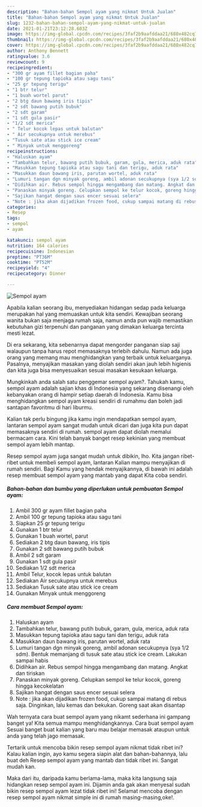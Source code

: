 ```yaml
---
description: "Bahan-bahan Sempol ayam yang nikmat Untuk Jualan"
title: "Bahan-bahan Sempol ayam yang nikmat Untuk Jualan"
slug: 1232-bahan-bahan-sempol-ayam-yang-nikmat-untuk-jualan
date: 2021-01-21T23:12:28.603Z
image: https://img-global.cpcdn.com/recipes/3faf2b9aafddaa21/680x482cq70/sempol-ayam-foto-resep-utama.jpg
thumbnail: https://img-global.cpcdn.com/recipes/3faf2b9aafddaa21/680x482cq70/sempol-ayam-foto-resep-utama.jpg
cover: https://img-global.cpcdn.com/recipes/3faf2b9aafddaa21/680x482cq70/sempol-ayam-foto-resep-utama.jpg
author: Anthony Bennett
ratingvalue: 3.6
reviewcount: 9
recipeingredient:
- "300 gr ayam fillet bagian paha"
- "100 gr tepung tapioka atau sagu tani"
- "25 gr tepung terigu"
- "1 btr telur"
- "1 buah wortel parut"
- "2 btg daun bawang iris tipis"
- "2 sdt bawang putih bubuk"
- "2 sdt garam"
- "1 sdt gula pasir"
- "1/2 sdt merica"
- " Telur kocok lepas untuk balutan"
- " Air secukupnya untuk merebus"
- "Tusuk sate atau stick ice cream"
- " Minyak untuk menggoreng"
recipeinstructions:
- "Haluskan ayam"
- "Tambahkan telur, bawang putih bubuk, garam, gula, merica, aduk rata"
- "Masukkan tepung tapioka atau sagu tani dan terigu, aduk rata"
- "Masukkan daun bawang iris, parutan wortel, aduk rata"
- "Lumuri tangan dgn minyak goreng, ambil adonan secukupnya (sya 1/2 sdm). Bentuk memanjang di tusuk sate atau stick ice cream. Lakukan sampai habis"
- "Didihkan air. Rebus sempol hingga mengambang dan matang. Angkat dan tiriskan"
- "Panaskan minyak goreng. Celupkan sempol ke telur kocok, goreng hingga kecokelatan"
- "Sajikan hangat dengan saus encer sesuai selera"
- "Note : jika akan dijadikan frozen food, cukup sampai matang di rebus saja. Dinginkan, lalu kemas dan bekukan. Goreng saat akan disantap"
categories:
- Resep
tags:
- sempol
- ayam

katakunci: sempol ayam 
nutrition: 164 calories
recipecuisine: Indonesian
preptime: "PT36M"
cooktime: "PT52M"
recipeyield: "4"
recipecategory: Dinner

---
```



![Sempol ayam](https://img-global.cpcdn.com/recipes/3faf2b9aafddaa21/680x482cq70/sempol-ayam-foto-resep-utama.jpg)

Apabila kalian seorang ibu, menyediakan hidangan sedap pada keluarga merupakan hal yang memuaskan untuk kita sendiri. Kewajiban seorang  wanita bukan saja menjaga rumah saja, namun anda pun wajib memastikan kebutuhan gizi terpenuhi dan panganan yang dimakan keluarga tercinta mesti lezat.

Di era  sekarang, kita sebenarnya dapat mengorder panganan siap saji walaupun tanpa harus repot memasaknya terlebih dahulu. Namun ada juga orang yang memang mau menghidangkan yang terbaik untuk keluarganya. Pasalnya, menyajikan masakan yang diolah sendiri akan jauh lebih higienis dan kita juga bisa menyesuaikan sesuai masakan kesukaan keluarga. 



Mungkinkah anda salah satu penggemar sempol ayam?. Tahukah kamu, sempol ayam adalah sajian khas di Indonesia yang sekarang disenangi oleh kebanyakan orang di hampir setiap daerah di Indonesia. Kamu bisa menghidangkan sempol ayam kreasi sendiri di rumahmu dan boleh jadi santapan favoritmu di hari liburmu.

Kalian tak perlu bingung jika kamu ingin mendapatkan sempol ayam, lantaran sempol ayam sangat mudah untuk dicari dan juga kita pun dapat memasaknya sendiri di rumah. sempol ayam dapat diolah memalui bermacam cara. Kini telah banyak banget resep kekinian yang membuat sempol ayam lebih mantap.

Resep sempol ayam juga sangat mudah untuk dibikin, lho. Kita jangan ribet-ribet untuk membeli sempol ayam, lantaran Kalian mampu menyajikan di rumah sendiri. Bagi Kamu yang hendak menyajikannya, di bawah ini adalah resep membuat sempol ayam yang mantab yang dapat Kita coba sendiri.

<!--inarticleads1-->

##### Bahan-bahan dan bumbu yang diperlukan untuk pembuatan Sempol ayam:

1. Ambil 300 gr ayam fillet bagian paha
1. Ambil 100 gr tepung tapioka atau sagu tani
1. Siapkan 25 gr tepung terigu
1. Gunakan 1 btr telur
1. Gunakan 1 buah wortel, parut
1. Sediakan 2 btg daun bawang, iris tipis
1. Gunakan 2 sdt bawang putih bubuk
1. Ambil 2 sdt garam
1. Gunakan 1 sdt gula pasir
1. Sediakan 1/2 sdt merica
1. Ambil  Telur, kocok lepas untuk balutan
1. Sediakan  Air secukupnya untuk merebus
1. Sediakan Tusuk sate atau stick ice cream
1. Gunakan  Minyak untuk menggoreng




<!--inarticleads2-->

##### Cara membuat Sempol ayam:

1. Haluskan ayam
1. Tambahkan telur, bawang putih bubuk, garam, gula, merica, aduk rata
1. Masukkan tepung tapioka atau sagu tani dan terigu, aduk rata
1. Masukkan daun bawang iris, parutan wortel, aduk rata
1. Lumuri tangan dgn minyak goreng, ambil adonan secukupnya (sya 1/2 sdm). Bentuk memanjang di tusuk sate atau stick ice cream. Lakukan sampai habis
1. Didihkan air. Rebus sempol hingga mengambang dan matang. Angkat dan tiriskan
1. Panaskan minyak goreng. Celupkan sempol ke telur kocok, goreng hingga kecokelatan
1. Sajikan hangat dengan saus encer sesuai selera
1. Note : jika akan dijadikan frozen food, cukup sampai matang di rebus saja. Dinginkan, lalu kemas dan bekukan. Goreng saat akan disantap




Wah ternyata cara buat sempol ayam yang nikamt sederhana ini gampang banget ya! Kita semua mampu menghidangkannya. Cara buat sempol ayam Sesuai banget buat kalian yang baru mau belajar memasak ataupun untuk anda yang telah jago memasak.

Tertarik untuk mencoba bikin resep sempol ayam nikmat tidak ribet ini? Kalau kalian ingin, ayo kamu segera siapin alat dan bahan-bahannya, lalu buat deh Resep sempol ayam yang mantab dan tidak ribet ini. Sangat mudah kan. 

Maka dari itu, daripada kamu berlama-lama, maka kita langsung saja hidangkan resep sempol ayam ini. Dijamin anda gak akan menyesal sudah bikin resep sempol ayam lezat tidak ribet ini! Selamat mencoba dengan resep sempol ayam nikmat simple ini di rumah masing-masing,oke!.

